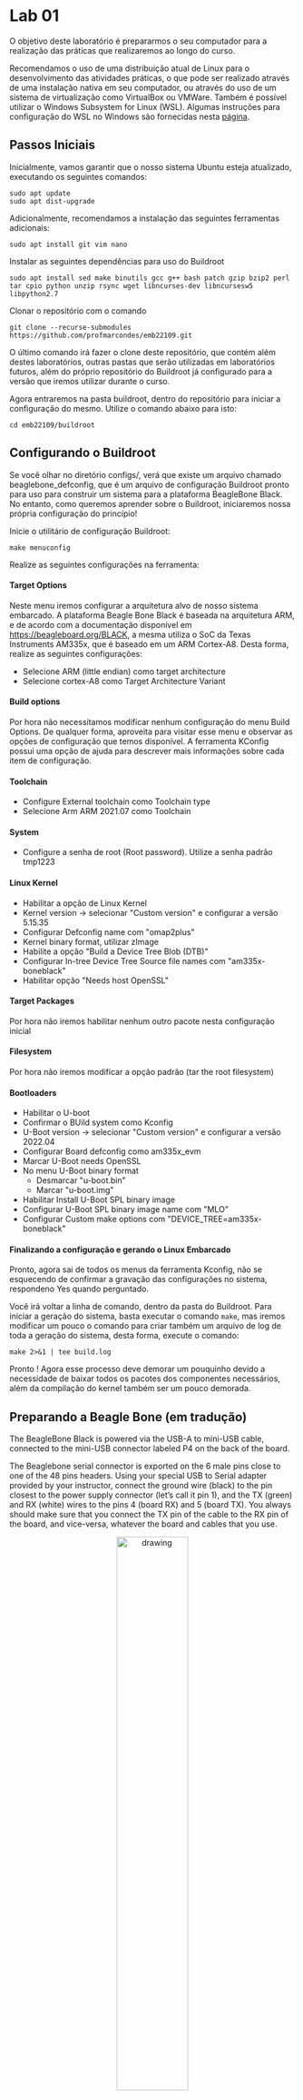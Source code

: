 # Lab 01

O objetivo deste laboratório é prepararmos o seu computador para a realização das práticas que realizaremos ao longo do curso.

Recomendamos o uso de uma distribuição atual de Linux para o desenvolvimento das atividades práticas, o que pode ser realizado através de uma instalação nativa em seu computador, ou através do uso de um sistema de virtualização como VirtualBox ou VMWare. Também é possível utilizar o Windows Subsystem for Linux (WSL). Algumas instruções para configuração do WSL no Windows são fornecidas nesta [página](wsl/README.md).

## Passos Iniciais

Inicialmente, vamos garantir que o nosso sistema Ubuntu esteja atualizado, executando os seguintes comandos:

```
sudo apt update
sudo apt dist-upgrade
```

Adicionalmente, recomendamos a instalação das seguintes ferramentas adicionais:

```
sudo apt install git vim nano 
```

Instalar as seguintes dependências para uso do Buildroot

```
sudo apt install sed make binutils gcc g++ bash patch gzip bzip2 perl tar cpio python unzip rsync wget libncurses-dev libncursesw5 libpython2.7
```

Clonar o repositório com o comando

```
git clone --recurse-submodules https://github.com/profmarcondes/emb22109.git
```

O último comando irá fazer o clone deste repositório, que contém além destes laboratórios, outras pastas que serão utilizadas em laboratórios futuros, além do próprio repositório do Buildroot já configurado para a versão que iremos utilizar durante o curso.

Agora entraremos na pasta buildroot, dentro do repositório para iniciar a configuração do mesmo. Utilize o comando abaixo para isto:

```
cd emb22109/buildroot
```

## Configurando o Buildroot

Se você olhar no diretório configs/, verá que existe um arquivo chamado beaglebone_defconfig, que é um arquivo de configuração Buildroot pronto para uso para construir um sistema para a plataforma BeagleBone Black. No entanto, como queremos aprender sobre o Buildroot, iniciaremos nossa própria configuração do princípio!

Inicie o utilitário de configuração Buildroot:

```
make menuconfig
```

Realize as seguintes configurações na ferramenta:

#### Target Options

Neste menu iremos configurar a arquitetura alvo de nosso sistema embarcado. A plataforma Beagle Bone Black é baseada na arquitetura ARM, e de acordo com a documentação disponível em https://beagleboard.org/BLACK, a mesma utiliza o SoC da Texas Instruments AM335x, que é baseado em um ARM Cortex-A8. Desta forma, realize as seguintes configurações:

  - Selecione ARM (little endian) como  target architecture
  - Selecione cortex-A8 como Target Architecture Variant

#### Build options

Por hora não necessitamos modificar nenhum configuração do menu Build Options. De qualquer forma, aproveita para visitar esse menu e observar as opções de configuração que temos disponível. A ferramenta KConfig possui uma opção de ajuda para descrever mais informações sobre cada item de configuração. 

#### Toolchain
  - Configure External toolchain como Toolchain type
  - Selecione Arm ARM 2021.07 como Toolchain
 
#### System
 - Configure a senha de root (Root password). Utilize a senha padrão tmp1223
 
#### Linux Kernel
 - Habilitar a opção de Linux Kernel 
 - Kernel version -> selecionar "Custom version" e configurar a versão 5.15.35
 - Configurar Defconfig name com "omap2plus"
 - Kernel binary format, utilizar zImage
 - Habilite a opção "Build a Device Tree Blob (DTB)" 
 - Configurar In-tree Device Tree Source file names com "am335x-boneblack"
 - Habilitar opção "Needs host OpenSSL"
 
#### Target Packages

Por hora não iremos habilitar nenhum outro pacote nesta configuração inicial

#### Filesystem

Por hora não iremos modificar a opção padrão (tar the root filesystem)

#### Bootloaders

  - Habilitar o U-boot
  - Confirmar o BUild system como Kconfig
  - U-Boot version -> selecionar "Custom version" e configurar a versão 2022.04
  - Configurar Board defconfig como am335x_evm
  - Marcar U-Boot needs OpenSSL
  - No menu U-Boot binary format
    - Desmarcar "u-boot.bin"
    - Marcar "u-boot.img"
  - Habilitar Install U-Boot SPL binary image 
  - Configurar U-Boot SPL binary image name com "MLO"
  - Configurar Custom make options com "DEVICE_TREE=am335x-boneblack"

#### Finalizando a configuração e gerando o Linux Embarcado

Pronto, agora sai de todos os menus da ferramenta Kconfig, não se esquecendo de confirmar a gravação das configurações no sistema, respondeno Yes quando perguntado.

Você irá voltar a linha de comando, dentro da pasta do Buildroot. Para iniciar a geração do sistema, basta executar o comando ```make```, mas iremos modificar um pouco o comando para criar também um arquivo de log de toda a geração do sistema, desta forma, execute o comando:

```
make 2>&1 | tee build.log
```

Pronto ! Agora esse processo deve demorar um pouquinho devido a necessidade de baixar todos os pacotes dos componentes necessários, além da compilação do kernel também ser um pouco demorada.

## Preparando a Beagle Bone (em tradução)

The BeagleBone Black is powered via the USB-A to mini-USB cable, connected to the mini-USB connector labeled P4 on the back of the board.

The Beaglebone serial connector is exported on the 6 male pins close to one of the 48 pins headers. Using your special USB to Serial adapter provided by your instructor, connect the ground wire (black) to the pin closest to the power supply connector (let’s call it pin 1), and the TX (green) and RX (white) wires to the pins 4 (board RX) and 5 (board TX). You always should make sure that you connect the TX pin of the cable to the RX pin of the board, and vice-versa,  whatever the board and cables that you use.

<p align="center"><img src="imgs/beaglebone-black-serial-connection.jpg" alt="drawing" align="center" width="50%"/>

Once the USB to Serial connector is plugged in, a new serial port should appear: /dev/ttyUSB0.

You can also see this device appear by looking at the output of dmesg.

To communicate with the board through the serial port, install a serial communication program, such as picocom:

```
sudo apt install picocom
```

If you run ls -l /dev/ttyUSB0, you can also see that only root and users belonging to the dialout group have read and write access to this file. Therefore, you need to add your user to the dialout group:

```
sudo adduser $USER dialout
```

Important: for the group change to be effective, in Ubuntu 18.04, you have to completely reboot the system <!--2 As explained on https://askubuntu.com/questions/1045993/after-adding-a-group-logoutlogin-is-notenough-in-18-04/.
-->. A workaround is to run newgrp dialout, but it is not global. You have to run it in each terminal.

Now, you can run picocom -b 115200 /dev/ttyUSB0, to start serial communication on /dev/ttyUSB0, with a baudrate of 115200. If you wish to exit picocom, press [Ctrl][a] followed by [Ctrl][x].

There should be nothing on the serial line so far, as the board is not powered up yet.

## Prepare the SD card

Our SD card needs to be split in two partitions:

  - A first partition for the bootloader. It needs to comply with the requirements of the AM335x SoC so that it can find the bootloader in this partition. It should be a FAT32 partition.  We will store the bootloader (MLO and u-boot.img), the kernel image (zImage)and the Device Tree (am335x-boneblack.dtb). 
  - A second partition for the root filesystem. It can use whichever filesystem type you want, but for our system, we’ll use ext4.

First, let’s identify under what name your SD card is identified in your system: look at the output of cat /proc/partitions and find your SD card. In general, if you use the internal SD card reader of a laptop, it will be mmcblk0, while if you use an external USB SD card reader, it will be sdX (i.e sdb, sdc, etc.). **Be careful: /dev/sda is generally the hard drive of your machine!**

If your SD card is /dev/mmcblk0, then the partitions inside the SD card are named /dev/mmcblk0p1, /dev/mmcblk0p2, etc. If your SD card is /dev/sdc, then the partitions inside are named /dev/sdc1, /dev/sdc2, etc.

To format your SD card, do the following steps:

1. Unmount all partitions of your SD card (they are generally automatically mounted by Ubuntu)

2. Erase the beginning of the SD card to ensure that the existing partitions are not going to be mistakenly detected:

   ```
   sudo dd if=/dev/zero of=/dev/mmcblk0 bs=1M count=16. 
   ```
   
   Use sdc or sdb instead of mmcblk0 if needed.

3. Create the two partitions.
    - Start the cfdisk tool for that:
    
      ```
      sudo cfdisk /dev/mmcblk0      
      ```
    
    - Chose the dos partition table type
    - Create a first small partition (128 MB), primary, with type e (W95 FAT16) and mark it bootable
    - Create a second partition, also primary, with the rest of the available space, with type 83 (Linux).
    - Exit cfdisk


4. Format the first partition as a FAT32 filesystem:

   ```
   sudo mkfs.vfat -F 32 -n boot /dev/mmcblk0p1. 
   ```

   Use sdc1 or sdb1 instead of mmcblk0p1 if needed.
  
5. Format the second partition as an ext4 filesystem:

   ```
   sudo mkfs.ext4 -L rootfs -E nodiscard /dev/mmcblk0p2. 
   ```
   
   Use sdc2 or sdb2 instead of mmcblk0p2 if needed.
  
      - -L assigns a volume name to the partition
      - -E nodiscard disables bad block discarding. While this should be a useful option for cards with bad blocks, skipping this step saves long minutes in SD cards.

Remove the SD card and insert it again, the two partitions should be mounted automatically, in /media/$USER/boot and /media/$USER/rootfs.

Now everything should be ready. Hopefully by that time the Buildroot build should have completed. If not, wait a little bit more.

## Flash the system

Once Buildroot has finished building the system, it’s time to put it on the SD card:

  - Copy the MLO, u-boot.img, zImage and am335x-boneblack.dtb files from output/images/ to the boot partition of the SD card.
    ```
    cp output/images/{MLO,u-boot.img,zImage,am335x-boneblack.dtb} /media/$USER/boot/
    ```
  - Extract the rootfs.tar file to the rootfs partition of the SD card, using:  
    ```
    sudo tar -C /media/$USER/rootfs/ -xf output/images/rootfs.tar 
    ```

- Create a file named `uEnv.txt` in the boot partition. This file should contain the following lines:

```
bootpart=0:1
devtype=mmc
bootdir=
bootfile=zImage
bootpartition=mmcblk0p2
console=ttyS0,115200n8
loadaddr=0x82000000
fdtaddr=0x88000000
set_mmc1=if test $board_name = A33515BB; then setenv bootpartition mmcblk1p2; fi
set_bootargs=setenv bootargs console=${console} root=/dev/${bootpartition} rw rootfstype=ext4 rootwait
uenvcmd=run set_mmc1; run set_bootargs;run loadimage;run loadfdt;printenv bootargs;bootz ${loadaddr} - ${fdtaddr}
```

These lines teach the U-Boot bootloader how to load the Linux kernel image and the
Device Tree, before booting the kernel. <!--It uses a standard U-Boot mechanism called distro boot command, see https://source.denx.de/u-boot/u-boot/-/raw/master/doc/README. distro for more details.-->

Cleanly unmount the two SD card partitions, and eject the SD card.

## Boot the system

Insert the SD card in the BeagleBone Black. Push the S2 button (located near the USB host connector) and plug the USB power cable while holding S2. Pushing S2 forces the BeagleBoneBlack to boot from the SD card instead of from the internal eMMC.

You should see your system booting. Make sure that the U-Boot SPL and U-Boot version and build dates match with the current date. Do the same check for the Linux kernel.

Login as root on the BeagleBone Black, and explore the system. Run ps to see which processes are running, and look at what Buildroot has generated in /bin, /lib, /usr and /etc.

Note: if your system doesn’t boot as expected, make sure to reset the U-Boot environment by running the following U-Boot commands:

```
env default -f -a
saveenv
```

and reset. This is needed because the U-Boot loaded from the SD card still loads the U-Boot environment from the eMMC. Ask your instructor for additional clarifications if needed.

## Explore the build log

Back to your build machine, since we redirected the build output to a file called build.log, we can now have a look at it to see what happened. Since the Buildroot build is quite verbose, Buildroot prints before each important step a message prefixed by the >>> sign. So to get an overall idea of what the build did, you can run:

```
grep ">>>" build.log
```

You see the different packages between downloaded, extracted, patched, configured, built and
installed.

Feel free to explore the output/ directory as well.
